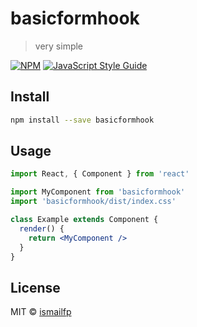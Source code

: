 # basicformhook

> very simple

[![NPM](https://img.shields.io/npm/v/basicformhook.svg)](https://www.npmjs.com/package/basicformhook) [![JavaScript Style Guide](https://img.shields.io/badge/code_style-standard-brightgreen.svg)](https://standardjs.com)

## Install

```bash
npm install --save basicformhook
```

## Usage

```jsx
import React, { Component } from 'react'

import MyComponent from 'basicformhook'
import 'basicformhook/dist/index.css'

class Example extends Component {
  render() {
    return <MyComponent />
  }
}
```

## License

MIT © [ismailfp](https://github.com/ismailfp)
